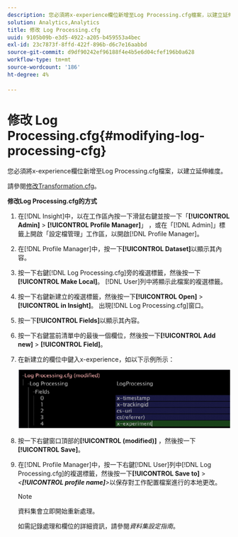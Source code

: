 ```yaml
---
description: 您必須將x-experience欄位新增至Log Processing.cfg檔案，以建立延伸維度。
solution: Analytics,Analytics
title: 修改 Log Processing.cfg
uuid: 9105b09b-e3d5-4922-a205-b459553a4bec
exl-id: 23c7873f-8ffd-422f-896b-d6c7e16aabbd
source-git-commit: d9df90242ef96188f4e4b5e6d04cfef196b0a628
workflow-type: tm+mt
source-wordcount: '186'
ht-degree: 4%

---
```


# 修改 Log Processing.cfg{#modifying-log-processing-cfg}

您必須將x-experience欄位新增至Log Processing.cfg檔案，以建立延伸維度。

請參閱[修改Transformation.cfg](../../../home/c-undst-ctrld-exp/c-vw-rslts/t-mod-trfmtn.md#task-d61b02853a82492c9a76e3c5fe8a3fb6)。

**修改Log Processing.cfg的方式**

1. 在[!DNL Insight]中，以在工作區內按一下滑鼠右鍵並按一下「**[!UICONTROL Admin]** > **[!UICONTROL Profile Manager]**」 ，或在「[!DNL Admin]」標籤上開啟「設定檔管理」工作區，以開啟[!DNL Profile Manager]。
1. 在[!DNL Profile Manager]中，按一下&#x200B;**[!UICONTROL Dataset]**&#x200B;以顯示其內容。
1. 按一下右鍵[!DNL Log Processing.cfg]旁的複選標籤，然後按一下&#x200B;**[!UICONTROL Make Local]**。 [!DNL User]列中將顯示此檔案的複選標籤。
1. 按一下右鍵新建立的複選標籤，然後按一下&#x200B;**[!UICONTROL Open]** > **[!UICONTROL in Insight]**。 出現[!DNL Log Processing.cfg]窗口。
1. 按一下&#x200B;**[!UICONTROL Fields]**&#x200B;以顯示其內容。
1. 按一下右鍵當前清單中的最後一個欄位，然後按一下&#x200B;**[!UICONTROL Add new]** > **[!UICONTROL Field]**。
1. 在新建立的欄位中鍵入x-experience，如以下示例所示：

   ![步驟資訊](assets/logprocessing.png)

1. 按一下右鍵窗口頂部的&#x200B;**[!UICONTROL (modified)]** ，然後按一下&#x200B;**[!UICONTROL Save]**。
1. 在[!DNL Profile Manager]中，按一下右鍵[!DNL User]列中[!DNL Log Processing.cfg]的複選標籤，然後按一下&#x200B;**[!UICONTROL Save to]** > *&lt;**[!UICONTROL profile name]**>*&#x200B;以保存對工作配置檔案進行的本地更改。

   >[!NOTE]
   >
   >資料集會立即開始重新處理。

   如需記錄處理和欄位的詳細資訊，請參閱&#x200B;*資料集設定指南*。
